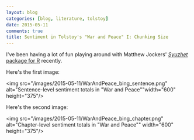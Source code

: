```yaml
---
layout: blog
categories: [blog, literature, tolstoy] 
date: 2015-05-11
comments: true
title: Sentiment in Tolstoy's "War and Peace" I: Chunking Size
---
```


I've been having a lot of fun playing around with Matthew Jockers'
[*Syuzhet* package for R][syuzhetpackage] recently.

Here's the first image:

<img src="/images/2015-05-11/WarAndPeace_bing_sentence.png" alt="Sentence-level sentiment totals in "War and Peace""width="600" height="375"/>

Here's the second image:

<img src="/images/2015-05-11/WarAndPeace_bing_chapter.png" alt="Chapter-level sentiment totals in "War and Peace"" width="600" height="375"/>

[syuzhetpackage]: http://www.matthewjockers.net/2015/02/02/syuzhet/
